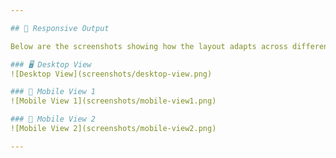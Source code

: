 ```yaml
---

## 📱 Responsive Output

Below are the screenshots showing how the layout adapts across different screen sizes.

### 🖥️ Desktop View
![Desktop View](screenshots/desktop-view.png)

### 📲 Mobile View 1
![Mobile View 1](screenshots/mobile-view1.png)

### 📲 Mobile View 2
![Mobile View 2](screenshots/mobile-view2.png)

---
```

